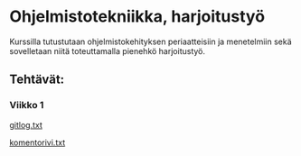 # Ohjelmistotekniikka, harjoitustyö

Kurssilla tutustutaan ohjelmistokehityksen periaatteisiin ja  menetelmiin sekä sovelletaan niitä toteuttamalla pienehkö harjoitustyö. 

## Tehtävät:

### Viikko 1

[gitlog.txt](/laskarit/viikko1/gitlog.txt)

[komentorivi.txt](/laskarit/viikko1/gitlog.txt)

